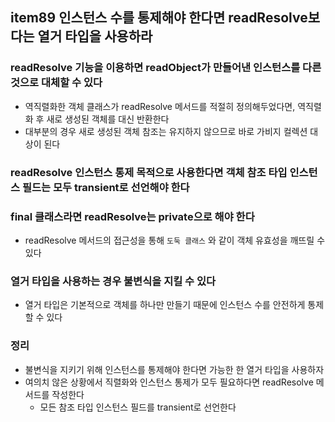 ## item89 인스턴스 수를 통제해야 한다면 readResolve보다는 열거 타입을 사용하라

### readResolve 기능을 이용하면 readObject가 만들어낸 인스턴스를 다른 것으로 대체할 수 있다
- 역직렬화한 객체 클래스가 readResolve 메서드를 적절히 정의해두었다면, 역직렬화 후 새로 생성된 객체를 대신 반환한다
- 대부분의 경우 새로 생성된 객체 참조는 유지하지 않으므로 바로 가비지 컬렉션 대상이 된다 

### readResolve 인스턴스 통제 목적으로 사용한다면 객체 참조 타입 인스턴스 필드는 모두 transient로 선언해야 한다

### final 클래스라면 readResolve는 private으로 해야 한다
- readResolve 메서드의 접근성을 통해 `도둑 클래스` 와 같이 객체 유효성을 깨뜨릴 수 있다

### 열거 타입을 사용하는 경우 불변식을 지킬 수 있다
- 열거 타입은 기본적으로 객체를 하나만 만들기 때문에 인스턴스 수를 안전하게 통제할 수 있다

### 정리
- 불변식을 지키기 위해 인스턴스를 통제해야 한다면 가능한 한 열거 타입을 사용하자 
- 여의치 않은 상황에서 직렬화와 인스턴스 통제가 모두 필요하다면 readResolve 메서드를 작성한다
  - 모든 참조 타입 인스턴스 필드를 transient로 선언한다 
